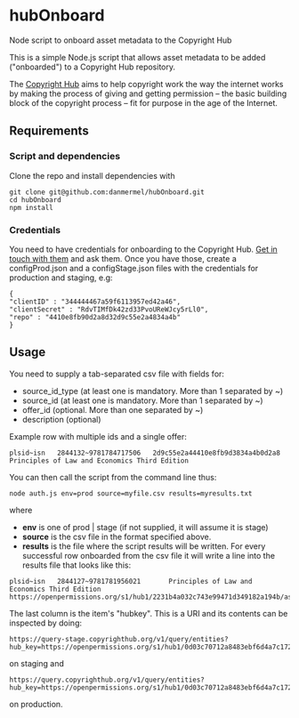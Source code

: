 # hubOnboard
Node script to onboard asset metadata to the Copyright Hub

This is a simple Node.js script that allows asset metadata to be added ("onboarded") to a Copyright Hub repository.

The [Copyright Hub](http://www.copyrighthub.org) aims to  help copyright work the way the internet works by making the process of giving and getting permission – the basic building block of the copyright process – fit for purpose in the age of the Internet.

## Requirements

### Script and dependencies
Clone the repo and install dependencies with
```
git clone git@github.com:danmermel/hubOnboard.git
cd hubOnboard
npm install
```


### Credentials 
You need to have credentials for onboarding to the Copyright Hub. [Get in touch with them](http://www.copyrighthub.org/contact) and ask them.
Once you have those, create a configProd.json and a configStage.json files with the credentials for production and staging, e.g:

```
{
"clientID" : "344444467a59f6113957ed42a46",
"clientSecret" : "RdvTIMfDk42zd33PvoUReWJcy5rLl0",
"repo" : "4410e8fb90d2a8d32d9c55e2a4834a4b"
}
```

## Usage
You need to supply a tab-separated csv file with fields for:
* source_id_type (at least one is mandatory. More than 1 separated by ~)
* source_id (at least one is mandatory. More than 1 separated by ~)
* offer_id (optional. More than one separated by ~)
* description (optional)

Example row with multiple ids and a single offer:

```
plsid~isn	2844132~9781784717506	2d9c55e2a44410e8fb9d3834a4b0d2a8	Principles of Law and Economics Third Edition
```

You can then call the script from the command line thus:

```
node auth.js env=prod source=myfile.csv results=myresults.txt
```
where 
* **env** is one of prod | stage  (if not supplied, it will assume it is stage)
* **source** is the csv file in the format specified above.
* **results** is the file where the script results will be written. For every successful row onboarded from the csv file it will write a line into the results file that looks like this:

```
plsid~isn	2844127~9781781956021		Principles of Law and Economics Third Edition	 https://openpermissions.org/s1/hub1/2231b4a032c743e99471d349182a194b/asset/042c49b4302d4b3ab47c5006ba4d1929
```
The last column is the item's "hubkey". This is a URI and its contents can be inspected by doing:

```
https://query-stage.copyrighthub.org/v1/query/entities?hub_key=https://openpermissions.org/s1/hub1/0d03c70712a8483ebf6d4a7c17228f9e/asset/628536b03fbb4fbe9aad1eb1bf9a88b4
```
on staging and 

```
https://query.copyrighthub.org/v1/query/entities?hub_key=https://openpermissions.org/s1/hub1/0d03c70712a8483ebf6d4a7c17228f9e/asset/628536b03fbb4fbe9aad1eb1bf9a88b4
```
on production.
